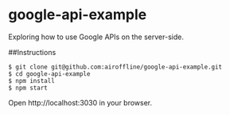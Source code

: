 # google-api-example
Exploring how to use Google APIs on the server-side.

##Instructions
```
$ git clone git@github.com:airoffline/google-api-example.git
$ cd google-api-example
$ npm install
$ npm start
```
Open http://localhost:3030 in your browser.
